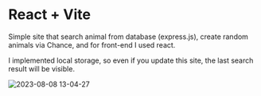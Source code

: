 # React + Vite

Simple site that search animal from database (express.js), create random animals via Chance, and for front-end I used react.

I implemented local storage, so even if you update this site, the last search result will be visible.

![2023-08-08 13-04-27](https://github.com/97-ozzy/serach-animal-in-farm/assets/127320788/2aade386-53e4-4e1d-af0d-91783d24c490)
